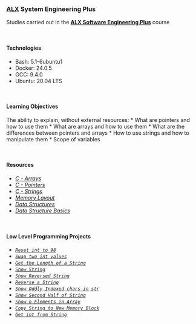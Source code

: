 ### [ALX](https://www.alxafrica.com/) System Engineering Plus

Studies carried out in the **[ALX Software Engineering Plus](https://www.alxafrica.com/software-engineering-plus/)** course

<br />

#### Technologies

* Bash:     5.1-6ubuntu1
* Docker:   24.0.5
* GCC:      9.4.0
* Ubuntu:   20.04 LTS

<br />

#### Learning Objectives

The ability to explain, without external resources:
    * What are pointers and how to use them
    * What are arrays and how to use them
    * What are the differences between pointers and arrays
    * How to use strings and how to manipulate them
    * Scope of variables

<br />

#### Resources

* _[C - Arrays](https://www.tutorialspoint.com/cprogramming/c_arrays.htm)_
* _[C - Pointers](https://www.tutorialspoint.com/cprogramming/c_pointers.htm)_
* _[C - Strings](https://www.tutorialspoint.com/cprogramming/c_strings.htm)_
* _[Memory Layout](https://aticleworld.com/memory-layout-of-c-program/)_
* _[Data Structures](https://www.geeksforgeeks.org/data-structures/)_
* _[Data Structure Basics](https://www.tutorialspoint.com/data_structures_algorithms/data_structures_basics.htm)_

<br />

#### Low Level Programming Projects

* _[`Reset int to 98`](0-reset_to_98.c)_
* _[`Swap two int values`](1-swap.c)_
* _[`Get the Length of a String`](2-strlen.c)_
* _[`Show String`](3-puts.c)_
* _[`Show Reversed String`](4-print_rev.c)_
* _[`Reverse a String`](5-rev_string.c)_
* _[`Show Oddly Indexed chars in str`](6-puts2.c)_
* _[`Show Second Half of String`](7-puts_half.c)_
* _[`Show n Elements in Array`](8-print_array.c)_
* _[`Copy String to New Memory Block`](9-strcpy.c)_
* _[`Get int from String`](100-atoi.c)_

<br />
